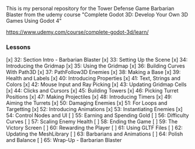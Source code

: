 This is my personal repository for the Tower Defense Game Barbarian Blaster from the udemy course
"Complete Godot 3D: Develop Your Own 3D Games Using Godot 4"

https://www.udemy.com/course/complete-godot-3d/learn/

### Lessons

[x] 32: Section Intro - Barbarian Blaster
[x] 33: Setting Up the Scene
[x] 34: Introducing the Gridmap
[x] 35: Using the Gridmap
[x] 36: Building Curves With Path3D
[x] 37: PathFollow3D Enemies
[x] 38: Making a Base
[x] 39: Health and Labels
[x] 40: Introducing Properties
[x] 41: Text, Strings and Colors
[x] 42: Mouse Input and Ray Picking
[x] 43: Updating Gridmap Cells
[x] 44: Clicks and Cursors
[x] 45: Building Towers
[x] 46: Picking Turret Positions
[x] 47: Making Projectiles
[x] 48: Introducing Timers
[x] 49: Aiming the Turrets
[x] 50: Damaging Enemies
[x] 51: For Loops and Targetting
[x] 52: Introducing Animations
[x] 53: Instantiating Enemies
[x] 54: Control Nodes and UI
[ ] 55: Earning and Spending Gold
[ ] 56: Difficulty Curves
[ ] 57: Scaling Enemy Health
[ ] 58: Ending the Game
[ ] 59: The Victory Screen
[ ] 60: Rewarding the Player
[ ] 61: Using GLTF Files
[ ] 62: Updating the MeshLibrary
[ ] 63: Barbarians and Animations
[ ] 64: Polish and Balance
[ ] 65: Wrap-Up - Barbarian Blaster
